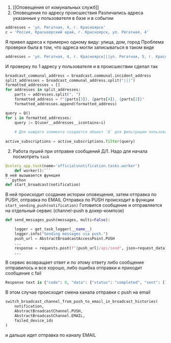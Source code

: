 1. [[Оповещения от комунальных служб]]
2. Оповещения по адресу происшествия
Различались адреса указанные у пользователя в базе и в событии
```python
addresses = 'ул. Регатная, 4, г. Красноярск'
с = 'Россия, Красноярский край, г. Красноярск, ул. Регатная, 4'
```
Я привел адреса к примерно одному виду: улица, дом, город
Проблема проверки была в том, что адреса могли записываться в таком виде
```python
addresses = 'ул. Регатная, 4, г. Красноярск|||ул. Регатная, 5, г. Красноярск'
```
И проверку по 1 адресу у пользователя и в происшествии сделал так
```python
broadcast_communal_address = broadcast.communal.incident_address
split_addresses = broadcast_communal_address.split("|||")
formatted_addresses = []
for addresses in split_addresses:
	parts = addresses.split(", ")
	formatted_address = f"{parts[3]}, {parts[4]}, {parts[2]}"
	formatted_addresses.append(formatted_address)

query = Q()
for i in formatted_addresses:
	query |= Q(user__addresses__icontains=i)
	
	# Для каждого элемента создается объект `Q` для фильтрации пользователей, чье поле `addresses` содержит этот конкретный адрес. Оператор `|=` используется для выполнения побитовой операции ИЛИ с существующим объектом `query`.
	
active_subscriptions = active_subscriptions.filter(query)
```

2. Работа пушей при отправке сообщений ДЛ.
Надо для начала посмотреть `task` 
```python
@celery_app.task(name='officialsnotification.tasks.worker')
	def worker():```
В ней вызывается функция 
```python
def start_broadcast(notification)
```
В ней происходит создание истории оповещения, затем отправка по PUSH, отправка по EMAIL
Отправка по PUSH происходит в функции `start_sending_push(notification)`
Готовится сообщение и отправляется на отдельный сервис (channel-push в докер-композе)
```python
def send_messages_push(messages, multi=False):

	logger = get_task_logger(__name__)
	logger.info("Sending messages via push.")
	push_url = AbstractBroadcastAccessPoint.PUSH
	...
	response = requests.post(f"{push_url}/api/send", json=request_data)
	...
```
В сервис возвращает ответ и по этому ответу либо сообщение отправилось и все хорошо, либо ошибка отправки и приходит сообщение с fail 
```python
Response text is {"code": 0, "data": {"status": "completed", "sent": [], "fail": ["7c5270a3-8ca8-48cf-bbc9-6eba497a9404"]}}
```
В этом случае происходит смена канала отправки с push на email
```python
switch_broadcast_channel_from_push_to_email_in_broadcast_histories(
	notification,
	AbstractBroadcastChannel.PUSH,
	AbstractBroadcastChannel.EMAIL,
	failed_device_ids
)
```
и дальше идет отправка по каналу EMAIL

